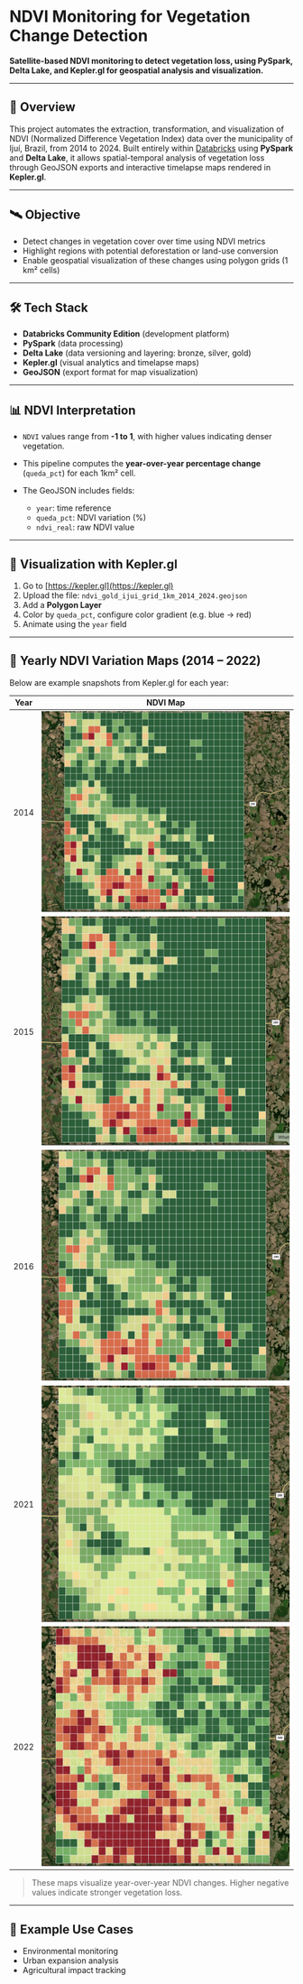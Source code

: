 # NDVI Monitoring for Vegetation Change Detection

**Satellite-based NDVI monitoring to detect vegetation loss, using PySpark, Delta Lake, and Kepler.gl for geospatial analysis and visualization.**

---

## 📌 Overview

This project automates the extraction, transformation, and visualization of NDVI (Normalized Difference Vegetation Index) data over the municipality of Ijuí, Brazil, from 2014 to 2024. Built entirely within [Databricks](https://databricks.com/) using **PySpark** and **Delta Lake**, it allows spatial-temporal analysis of vegetation loss through GeoJSON exports and interactive timelapse maps rendered in **Kepler.gl**.

---

## 🛰️ Objective

* Detect changes in vegetation cover over time using NDVI metrics
* Highlight regions with potential deforestation or land-use conversion
* Enable geospatial visualization of these changes using polygon grids (1 km² cells)

---

## 🛠️ Tech Stack

* **Databricks Community Edition** (development platform)
* **PySpark** (data processing)
* **Delta Lake** (data versioning and layering: bronze, silver, gold)
* **Kepler.gl** (visual analytics and timelapse maps)
* **GeoJSON** (export format for map visualization)

---

## 📊 NDVI Interpretation

* `NDVI` values range from **-1 to 1**, with higher values indicating denser vegetation.
* This pipeline computes the **year-over-year percentage change** (`queda_pct`) for each 1km² cell.
* The GeoJSON includes fields:

  * `year`: time reference
  * `queda_pct`: NDVI variation (%)
  * `ndvi_real`: raw NDVI value

---

## 🧱 Visualization with Kepler.gl

1. Go to [https://kepler.gl](https://kepler.gl)
2. Upload the file: `ndvi_gold_ijui_grid_1km_2014_2024.geojson`
3. Add a **Polygon Layer**
4. Color by `queda_pct`, configure color gradient (e.g. blue → red)
5. Animate using the `year` field

---

## 📸 Yearly NDVI Variation Maps (2014 – 2022)

Below are example snapshots from Kepler.gl for each year:

| Year | NDVI Map                     |
| ---- | -----------------------------|
| 2014 | ![2014](images/2014_view.png)|
| 2015 | ![2015](images/2015_view.png)|
| 2016 | ![2016](images/2016_view.png)|
| 2021 | ![2022](images/2021_view.png)|
| 2022 | ![2023](images/2022_view.png)|

> These maps visualize year-over-year NDVI changes. Higher negative values indicate stronger vegetation loss.

---

## 🧪 Example Use Cases

* Environmental monitoring
* Urban expansion analysis
* Agricultural impact tracking
